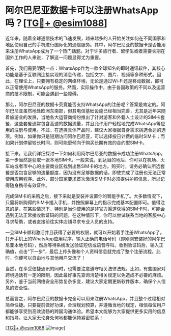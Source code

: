 # 阿尔巴尼亚数据卡可以注册WhatsApp吗？[[TG💪+ @esim1088](https://t.me/s/esim1088)]

近年来，随着全球通信技术的飞速发展，越来越多的人开始关注如何在不同国家和地区使用自己的手机进行国际化的通信服务。其中，阿尔巴尼亚的数据卡是否能用来注册WhatsApp成为了一个热门话题。对于许多旅行者、留学生或者需要长期在国外工作的人来说，了解这一问题显得尤为重要。

首先，我们需要明确一点：WhatsApp作为一款全球知名的即时通讯软件，其核心功能是基于互联网连接实现的消息传递，包括文字、图片、视频等多种形式。因此，在理论上，只要拥有稳定的网络环境，无论是通过Wi-Fi还是移动数据，都可以正常使用WhatsApp的服务。然而，实际操作中，由于各国政策的不同以及运营商的技术限制，可能会遇到一些障碍。

那么，阿尔巴尼亚的数据卡究竟能否支持WhatsApp的注册呢？答案是肯定的。阿尔巴尼亚虽然地处欧洲东南部，但其电信基础设施已经相当完善，尤其是近年来随着旅游业的发展，当地各大运营商纷纷推出了针对游客和外籍人士设计的SIM卡套餐，这些套餐通常包含高速的数据流量，并且允许用户轻松地完成WhatsApp等应用的注册与使用。不过，在选择具体产品时，建议大家根据自身需求挑选合适的选项。例如，如果你只是短期访问阿尔巴尼亚，可以选择按日计费的临时SIM卡；而如果计划停留较长时间，则可能更倾向于购买长期有效的合约型SIM卡。

接下来，让我们详细探讨一下如何利用阿尔巴尼亚的数据卡成功注册WhatsApp。第一步当然是获取一张本地SIM卡。一般来说，到达目的地后，你可以在机场、火车站或者市中心的主要商业区找到出售SIM卡的地方。购买时，请务必确认所选套餐是否包含足够的流量额度，因为没有足够数据的话，即使完成了注册也无法正常使用应用程序。此外，部分国家要求首次激活SIM卡时必须提供护照信息，所以记得随身携带有效证件。

完成SIM卡的采购之后，接下来就是安装并设置你的智能手机了。大多数情况下，只需将新购得的SIM卡插入手机，并按照屏幕上的指示完成基本配置即可。值得注意的是，在某些情况下，特别是当你使用的是非官方渠道获得的SIM卡时，可能会遇到无法正常接收验证码的问题。在这种情形下，你可以尝试联系当地的客服中心寻求帮助，或者直接前往实体店铺寻求专业人员的支持。

一旦SIM卡顺利激活并且获得了必要的权限，就可以开始着手注册WhatsApp了。打开手机上的WhatsApp应用程序，输入正确的电话号码（即刚刚安装好的阿尔巴尼亚本地号码），然后等待系统发送验证短信或语音呼叫。收到验证码后，输入正确值，点击“下一步”，最后上传头像和个人资料信息就完成了整个注册流程。此时，你便可以自由地与其他用户交流了！

当然，在享受便捷通讯的同时，也需要注意遵守相关法律法规。比如，有些国家对跨境通话有一定的限制，因此最好事先查询清楚相关规定以免造成不必要的麻烦。另外，鉴于当前网络安全形势复杂多变，建议大家定期更新软件版本，确保个人信息的安全性。

总而言之，阿尔巴尼亚的数据卡完全可以用来注册WhatsApp，并且整个过程相对简单快捷。只要提前做好功课，合理规划预算，并遵循当地的规定，相信每位用户都能够享受到高效流畅的跨国沟通体验。希望本文能够为大家提供更多实用的信息和指导，让大家无论身处何地都能保持紧密联系！ 

[[TG💪+ @esim1088](https://t.me/s/esim1088) ![Image](https://i.postimg.cc/4NQfJmqS/Snipaste-2025-05-13-00-14-12.png)]